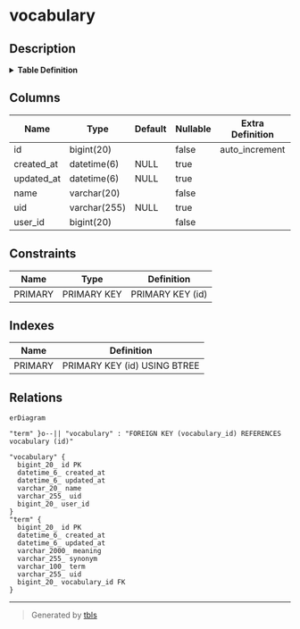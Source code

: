 # vocabulary

## Description

<details>
<summary><strong>Table Definition</strong></summary>

```sql
CREATE TABLE `vocabulary` (
  `id` bigint(20) NOT NULL AUTO_INCREMENT,
  `created_at` datetime(6) DEFAULT NULL,
  `updated_at` datetime(6) DEFAULT NULL,
  `name` varchar(20) NOT NULL,
  `uid` varchar(255) DEFAULT NULL,
  `user_id` bigint(20) NOT NULL,
  PRIMARY KEY (`id`)
) ENGINE=InnoDB DEFAULT CHARSET=utf8mb4 COLLATE=utf8mb4_unicode_ci
```

</details>

## Columns

| Name | Type | Default | Nullable | Extra Definition | Children | Parents | Comment |
| ---- | ---- | ------- | -------- | ---------------- | -------- | ------- | ------- |
| id | bigint(20) |  | false | auto_increment | [term](term.md) |  |  |
| created_at | datetime(6) | NULL | true |  |  |  |  |
| updated_at | datetime(6) | NULL | true |  |  |  |  |
| name | varchar(20) |  | false |  |  |  |  |
| uid | varchar(255) | NULL | true |  |  |  |  |
| user_id | bigint(20) |  | false |  |  |  |  |

## Constraints

| Name | Type | Definition |
| ---- | ---- | ---------- |
| PRIMARY | PRIMARY KEY | PRIMARY KEY (id) |

## Indexes

| Name | Definition |
| ---- | ---------- |
| PRIMARY | PRIMARY KEY (id) USING BTREE |

## Relations

```mermaid
erDiagram

"term" }o--|| "vocabulary" : "FOREIGN KEY (vocabulary_id) REFERENCES vocabulary (id)"

"vocabulary" {
  bigint_20_ id PK
  datetime_6_ created_at
  datetime_6_ updated_at
  varchar_20_ name
  varchar_255_ uid
  bigint_20_ user_id
}
"term" {
  bigint_20_ id PK
  datetime_6_ created_at
  datetime_6_ updated_at
  varchar_2000_ meaning
  varchar_255_ synonym
  varchar_100_ term
  varchar_255_ uid
  bigint_20_ vocabulary_id FK
}
```

---

> Generated by [tbls](https://github.com/k1LoW/tbls)
